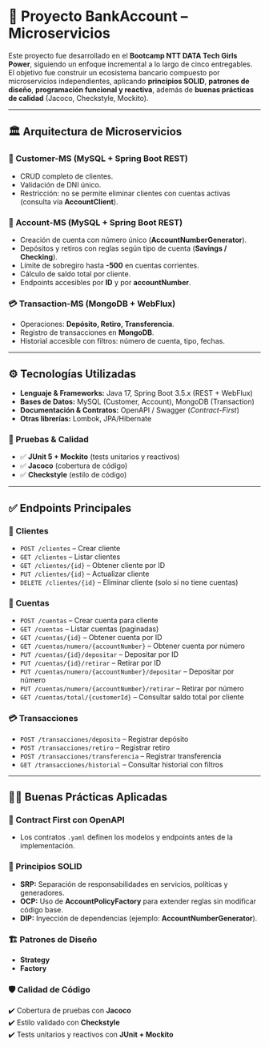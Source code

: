 # 🚀 Proyecto BankAccount – Microservicios

Este proyecto fue desarrollado en el **Bootcamp NTT DATA Tech Girls Power**, siguiendo un enfoque incremental a lo largo de cinco entregables.  
El objetivo fue construir un ecosistema bancario compuesto por microservicios independientes, aplicando **principios SOLID**, **patrones de diseño**, **programación funcional y reactiva**, además de **buenas prácticas de calidad** (Jacoco, Checkstyle, Mockito).

---

## 🏛 Arquitectura de Microservicios

### 👤 Customer-MS (MySQL + Spring Boot REST)  
- CRUD completo de clientes.  
- Validación de DNI único.  
- Restricción: no se permite eliminar clientes con cuentas activas (consulta vía **AccountClient**).  

### 🏦 Account-MS (MySQL + Spring Boot REST)  
- Creación de cuenta con número único (**AccountNumberGenerator**).  
- Depósitos y retiros con reglas según tipo de cuenta (**Savings / Checking**).  
- Límite de sobregiro hasta **-500** en cuentas corrientes.  
- Cálculo de saldo total por cliente.  
- Endpoints accesibles por **ID** y por **accountNumber**.  

### 💳 Transaction-MS (MongoDB + WebFlux)  
- Operaciones: **Depósito, Retiro, Transferencia**.  
- Registro de transacciones en **MongoDB**.  
- Historial accesible con filtros: número de cuenta, tipo, fechas.  

---

## ⚙️ Tecnologías Utilizadas

- **Lenguaje & Frameworks:** Java 17, Spring Boot 3.5.x (REST + WebFlux)  
- **Bases de Datos:** MySQL (Customer, Account), MongoDB (Transaction)  
- **Documentación & Contratos:** OpenAPI / Swagger (*Contract-First*)  
- **Otras librerías:** Lombok, JPA/Hibernate  

### 🧪 Pruebas & Calidad
- ✅ **JUnit 5 + Mockito** (tests unitarios y reactivos)  
- ✅ **Jacoco** (cobertura de código)  
- ✅ **Checkstyle** (estilo de código)  

---

## ✅ Endpoints Principales

### 👤 Clientes
- `POST /clientes` – Crear cliente  
- `GET /clientes` – Listar clientes  
- `GET /clientes/{id}` – Obtener cliente por ID  
- `PUT /clientes/{id}` – Actualizar cliente  
- `DELETE /clientes/{id}` – Eliminar cliente (solo si no tiene cuentas)  

### 🏦 Cuentas
- `POST /cuentas` – Crear cuenta para cliente  
- `GET /cuentas` – Listar cuentas (paginadas)  
- `GET /cuentas/{id}` – Obtener cuenta por ID  
- `GET /cuentas/numero/{accountNumber}` – Obtener cuenta por número  
- `PUT /cuentas/{id}/depositar` – Depositar por ID  
- `PUT /cuentas/{id}/retirar` – Retirar por ID  
- `PUT /cuentas/numero/{accountNumber}/depositar` – Depositar por número  
- `PUT /cuentas/numero/{accountNumber}/retirar` – Retirar por número  
- `GET /cuentas/total/{customerId}` – Consultar saldo total por cliente  

### 💳 Transacciones
- `POST /transacciones/deposito` – Registrar depósito  
- `POST /transacciones/retiro` – Registrar retiro  
- `POST /transacciones/transferencia` – Registrar transferencia  
- `GET /transacciones/historial` – Consultar historial con filtros  

---

## 🧑‍💻 Buenas Prácticas Aplicadas

### 📑 Contract First con OpenAPI
- Los contratos `.yaml` definen los modelos y endpoints antes de la implementación.  

### 📌 Principios SOLID
- **SRP:** Separación de responsabilidades en servicios, políticas y generadores.  
- **OCP:** Uso de **AccountPolicyFactory** para extender reglas sin modificar código base.  
- **DIP:** Inyección de dependencias (ejemplo: **AccountNumberGenerator**).  

### 🏗 Patrones de Diseño
- **Strategy**  
- **Factory**  

### 🛡 Calidad de Código
✔️ Cobertura de pruebas con **Jacoco**  
✔️ Estilo validado con **Checkstyle**  
✔️ Tests unitarios y reactivos con **JUnit + Mockito**  
